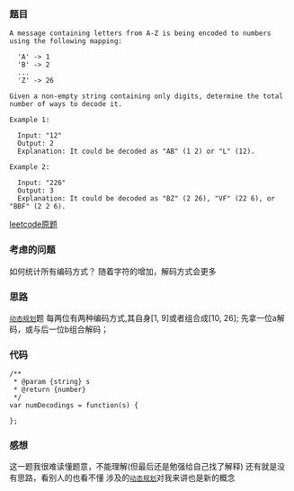 ### 题目
```
A message containing letters from A-Z is being encoded to numbers using the following mapping:

  'A' -> 1
  'B' -> 2
  ...
  'Z' -> 26

Given a non-empty string containing only digits, determine the total number of ways to decode it.

Example 1:

  Input: "12"
  Output: 2
  Explanation: It could be decoded as "AB" (1 2) or "L" (12).

Example 2:

  Input: "226"
  Output: 3
  Explanation: It could be decoded as "BZ" (2 26), "VF" (22 6), or "BBF" (2 2 6).
```
[leetcode原题](https://leetcode.com/problems/decode-ways/description/)

### 考虑的问题
如何统计所有编码方式？
随着字符的增加，解码方式会更多

### 思路
[`动态规划`](../basics/dynamic-programing.md)题
每两位有两种编码方式,其自身[1, 9]或者组合成[10, 26];
先拿一位a解码，或与后一位b组合解码；

### 代码
```
/**
 * @param {string} s
 * @return {number}
 */
var numDecodings = function(s) {
    
};
```

### 感想
这一题我很难读懂题意，不能理解(但最后还是勉强给自己找了解释)
还有就是没有思路，看别人的也看不懂
涉及的[`动态规划`](../basics/dynamic-programing.md)对我来讲也是新的概念
